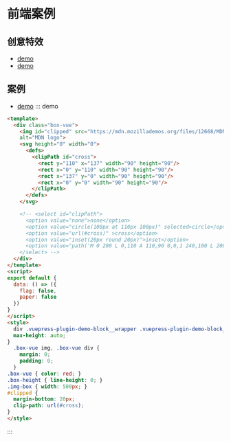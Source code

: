 # 前端案例
## 创意特效
* [demo](/css/demo/css.html)
* <a href="https://www.cnblogs.com/moqiutao/p/10547330.html" target="_blank">demo</a>
## 案例
* <a href="https://www.html.cn/tool/css-clip-path/" target="_blank">demo</a>
::: demo
```html
<template>
  <div class="box-vue">
    <img id="clipped" src="https://mdn.mozillademos.org/files/12668/MDN.svg"
    alt="MDN logo">
    <svg height="0" width="0">
      <defs>
        <clipPath id="cross">
          <rect y="110" x="137" width="90" height="90"/>
          <rect x="0" y="110" width="90" height="90"/>
          <rect x="137" y="0" width="90" height="90"/>
          <rect x="0" y="0" width="90" height="90"/>
        </clipPath>
      </defs>
    </svg>

    <!-- <select id="clipPath">
      <option value="none">none</option>
      <option value="circle(100px at 110px 100px)" selected>circle</option>
      <option value="url(#cross)" >cross</option>
      <option value="inset(20px round 20px)">inset</option>
      <option value="path('M 0 200 L 0,110 A 110,90 0,0,1 240,100 L 200 340 z')">path</option>
    </select> -->
  </div>
</template>
<script>
export default {
  data: () => ({
    flag: false,
    paper: false
  })
}
</script>
<style>
  div .vuepress-plugin-demo-block__wrapper .vuepress-plugin-demo-block__display {
  max-height: auto;
}
  .box-vue img, .box-vue div {
    margin: 0;
    padding: 0;
  }
.box-vue { color: red; }
.box-height { line-height: 0; }
.img-box { width: 500px; }
#clipped {
  margin-bottom: 20px;
  clip-path: url(#cross);
}
</style>
```
:::
